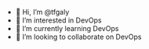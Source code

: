 - 👋 Hi, I’m @tfgaly
- 👀 I’m interested in DevOps
- 🌱 I’m currently learning DevOps
- 💞️ I’m looking to collaborate on DevOps

<!---
tfgaly/tfgaly is a ✨ special ✨ repository because its `README.md` (this file) appears on your GitHub profile.
You can click the Preview link to take a look at your changes.
--->
